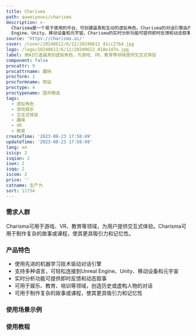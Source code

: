 ```yaml
---
title: Charisma
path: quweiyouxi/charisma
description: >-
  Charisma是一个易于使用的平台，可创建逼真和生动的虚拟角色。Charisma的对话引擎由先进的机器学习技术驱动，可用于游戏、VR、教育等领域，为用户提供交互式体验。Charisma支持多种语言，可轻松连接到Unreal
  Engine、Unity、移动设备和元宇宙。Charisma的实时分析功能可提供即时反馈和动态叙事。Charisma的使用场景包括娱乐、教育、培训等领域，可用于创造历史或虚构人物的对话，使复杂的故事或课程更具吸引力和记忆性。Charisma是一个免费的平台，可用于创建和发布交互式故事。
source: 'https://charisma.ai/'
cover: /cover/20240612/6/12/20240612_41cc2764.jpg
logo: /logo/20240612/6/12/20240612_018e1d7e.jpg
label: 用AI打造逼真的虚拟角色，为游戏、VR、教育等领域提供交互式体验
component: false
procattr: 9
procattrname: 趣味
procform: 1
procformname: 网站
proctype: 4
proctypename: 国外精选
tags:
  - 虚拟角色
  - 游戏娱乐
  - 交互式体验
  - 趣味
  - VR
  - 教育
createTime: '2023-08-23 17:58:49'
updateTime: '2023-08-23 17:58:49'
lang: en
isicp: 2
isqian: 2
iswx: 2
isqq: 2
iscom: 2
price: ''
catname: 生产力
sort: 11734
---
```




### 需求人群
Charisma可用于游戏、VR、教育等领域，为用户提供交互式体验。Charisma可用于制作复杂的故事或课程，使其更具吸引力和记忆性。

### 产品特色
- 使用先进的机器学习技术驱动对话引擎
- 支持多种语言，可轻松连接到Unreal Engine、Unity、移动设备和元宇宙
- 实时分析功能可提供即时反馈和动态叙事
- 可用于娱乐、教育、培训等领域，创造历史或虚构人物的对话
- 可用于制作复杂的故事或课程，使其更具吸引力和记忆性

### 使用场景示例


### 使用教程


  
